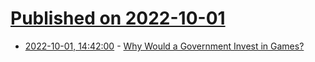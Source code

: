 # [Published on 2022-10-01](index.md)

* [2022-10-01, 14:42:00](https://soylentnews.org/article.pl?sid=22/09/30/1845254&from=rss) - [Why Would a Government Invest in Games?](https://soylentnews.org/article.pl?sid=22/09/30/1845254&from=rss)
